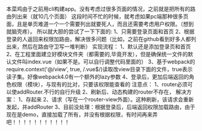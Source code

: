 本菜鸡由于之前用cli构建app。没有考虑过很多页面的情况，之前就是把所有的路由列出来（就10几个页面）
这段时间不忙的时候，就考虑如果pc端那种很多页面，且是单页难道一个一个需要列出就要死人，而且还需要考虑用户权限。（想到就脑壳疼）。
所以就大胆的尝试了一下下面的:
1、只需要登录页面和首页
2、根据登录的人返回来权限加路由，解决很多问题（比如，之前在github看到好多人都列出来，然后在路由守卫写一堆判断）
实现流程：
1、默认还是添加登录页和首页
2、在工程里面建立好模块文件夹（都需要的,毕竟开发），但是确保统一文件的默认文件叫index.vue（如果不是。可以自行调整代码里面的）
3、基于webpack的require.context('@/view', true, /\.vue$/)读取改view目录下面的文件，true表示读子集。好像webpack4.0有一个额外的lazy参数
4、登录后，更加后端返回的角色权限（模块），与现有的比对，只要该权限能查看的
注意点：
1、router必须可以使addRouter.不行的自行升级
2、刷新后、动态构建的router不存在，
    解决方案：
        1、存起来
        2、请求（写在一个router-view外面）。这种刷新，该请求会重新发起，并addRouter
3、目前没处理：根据登录后，后端返回权限加载路由，由于现在是demo，直接加载了所有，并没有根据权限，有时间再来弄吧！！！！！！！！！！！

